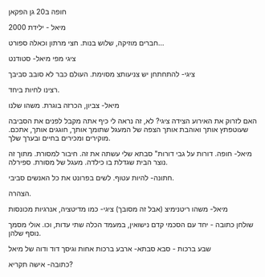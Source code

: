 חופה ב20
גן הפקאן

מיאל - ילידת 2000

חברים מוזיקה, שלוש בנות. 
חצי מרתון וכאלה
ספורט...

ציגי מפי מיאל-
סטודנט

ציגי- להתחתחן יש צניעותצ מסוימת. העולם כבר לא סובב סביבך

רצינו לחיות ביחד.

מיאל- צביון, הכרזה בוגרת. משהו שלנו

האם לזרוק את האירוע הצידה ציגי? לא, זה נראה לי כיף
אתה מקבל לפנים את הסביבה שעוטפתץ אותך ואוהבת אותך הצפה של המעגל שתומך אותך,
חוגגים אותך, אתכם.
מוקירים ומכירים בחיים ובערך שלך.



מיאל- חופה. דורות על גבי דורות"
סבתא שלי עשתה את זה.
חיבור למסורת. מתוך זה נוצר הבית שגדלת בו כילדה.
מעגל של מסורת. ספירלה. 

חתונה- להיות עטוף. לשים בפרונט את כל האנשים סביבי.

הצהרה.

מיאל- משהו ריטנימיצ (אבל זה מסובך)
ציגי- כמו מדיטציה, אנרגיות מכונסות

שולחן כתובה - יחד עם הסכמי קדם נישואין,
 במעמד הכלה שתי עדות, וכו.
 אולי מסמך נוסף שלהן.


שבע ברכות -
סבא סבתא- ארבע ברכות
אחות וגיסך
דוד ודוה של מיאל

כתובה- אישה תקריא?





